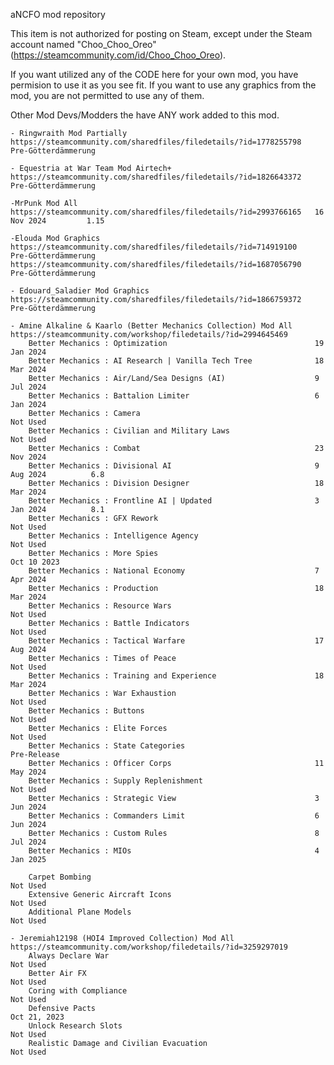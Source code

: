 aNCFO mod repository

This item is not authorized for posting on Steam, except under the Steam account named "Choo_Choo_Oreo" (https://steamcommunity.com/id/Choo_Choo_Oreo).



If you want utilized any of the CODE here for your own mod, you have permision to use it as you see fit.
If you want to use any graphics from the mod, you are not permitted to use any of them.

Other Mod Devs/Modders the have ANY work added to this mod.

	- Ringwraith Mod Partially
	https://steamcommunity.com/sharedfiles/filedetails/?id=1778255798	Pre-Götterdämmerung

	- Equestria at War Team Mod Airtech+
	https://steamcommunity.com/sharedfiles/filedetails/?id=1826643372	Pre-Götterdämmerung

	-MrPunk Mod All
	https://steamcommunity.com/sharedfiles/filedetails/?id=2993766165	16 Nov 2024			1.15

	-Elouda Mod Graphics
	https://steamcommunity.com/sharedfiles/filedetails/?id=714919100	Pre-Götterdämmerung
	https://steamcommunity.com/sharedfiles/filedetails/?id=1687056790	Pre-Götterdämmerung

	- Edouard_Saladier Mod Graphics
	https://steamcommunity.com/sharedfiles/filedetails/?id=1866759372	Pre-Götterdämmerung

	- Amine Alkaline & Kaarlo (Better Mechanics Collection) Mod All
	https://steamcommunity.com/workshop/filedetails/?id=2994645469
		Better Mechanics : Optimization									19 Jan 2024
		Better Mechanics : AI Research | Vanilla Tech Tree				18 Mar 2024
		Better Mechanics : Air/Land/Sea Designs (AI)					9 Jul 2024
		Better Mechanics : Battalion Limiter							6 Jan 2024
		Better Mechanics : Camera										Not Used
		Better Mechanics : Civilian and Military Laws					Not Used
		Better Mechanics : Combat										23 Nov 2024
		Better Mechanics : Divisional AI								9 Aug 2024			6.8
		Better Mechanics : Division Designer							18 Mar 2024
		Better Mechanics : Frontline AI | Updated						3 Jan 2024			8.1
		Better Mechanics : GFX Rework									Not Used
		Better Mechanics : Intelligence Agency							Not Used
		Better Mechanics : More Spies									Oct 10 2023
		Better Mechanics : National Economy								7 Apr 2024
		Better Mechanics : Production									18 Mar 2024
		Better Mechanics : Resource Wars								Not Used
		Better Mechanics : Battle Indicators							Not Used
		Better Mechanics : Tactical Warfare								17 Aug 2024
		Better Mechanics : Times of Peace								Not Used
		Better Mechanics : Training and Experience						18 Mar 2024
		Better Mechanics : War Exhaustion								Not Used
		Better Mechanics : Buttons										Not Used
		Better Mechanics : Elite Forces									Not Used
		Better Mechanics : State Categories								Pre-Release
		Better Mechanics : Officer Corps								11 May 2024
		Better Mechanics : Supply Replenishment							Not Used
		Better Mechanics : Strategic View								3 Jun 2024
		Better Mechanics : Commanders Limit								6 Jun 2024
		Better Mechanics : Custom Rules									8 Jul 2024
		Better Mechanics : MIOs											4 Jan 2025

		Carpet Bombing													Not Used
		Extensive Generic Aircraft Icons								Not Used
		Additional Plane Models											Not Used

	- Jeremiah12198 (HOI4 Improved Collection) Mod All
	https://steamcommunity.com/workshop/filedetails/?id=3259297019
		Always Declare War												Not Used
		Better Air FX													Not Used
		Coring with Compliance											Not Used
		Defensive Pacts													Oct 21, 2023
		Unlock Research Slots											Not Used
		Realistic Damage and Civilian Evacuation						Not Used
